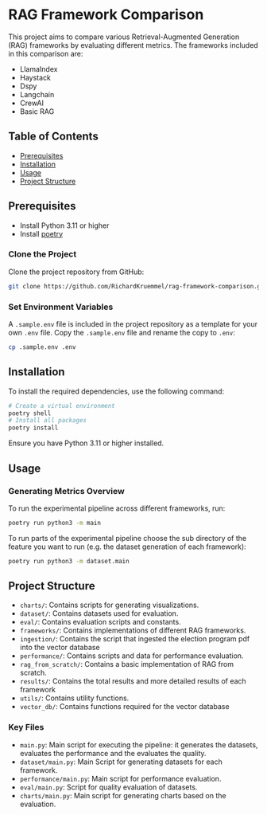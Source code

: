 # RAG Framework Comparison

This project aims to compare various Retrieval-Augmented Generation (RAG) frameworks by evaluating different metrics. The frameworks included in this comparison are:

- LlamaIndex
- Haystack
- Dspy
- Langchain
- CrewAI
- Basic RAG

## Table of Contents

- [Prerequisites](#prerequisites)
- [Installation](#installation)
- [Usage](#usage)
- [Project Structure](#project-structure)

## Prerequisites

- Install Python 3.11 or higher
- Install [poetry](https://python-poetry.org/docs#installing-with-the-official-installer)

### Clone the Project

Clone the project repository from GitHub:

```bash
git clone https://github.com/RichardKruemmel/rag-framework-comparison.git
```

### Set Environment Variables

A `.sample.env` file is included in the project repository as a template for your own `.env` file. Copy the `.sample.env` file and rename the copy to `.env`:

```bash
cp .sample.env .env
```

## Installation

To install the required dependencies, use the following command:

```bash
# Create a virtual environment
poetry shell
# Install all packages
poetry install
```

Ensure you have Python 3.11 or higher installed.

## Usage

### Generating Metrics Overview

To run the experimental pipeline across different frameworks, run:

```bash
poetry run python3 -m main
```

To run parts of the experimental pipeline choose the sub directory of the feature you want to run (e.g. the dataset generation of each framework):

```bash
poetry run python3 -m dataset.main
```

## Project Structure

- `charts/`: Contains scripts for generating visualizations.
- `dataset/`: Contains datasets used for evaluation.
- `eval/`: Contains evaluation scripts and constants.
- `frameworks/`: Contains implementations of different RAG frameworks.
- `ingestion/`: Contains the script that ingested the election program pdf into the vector database
- `performance/`: Contains scripts and data for performance evaluation.
- `rag_from_scratch/`: Contains a basic implementation of RAG from scratch.
- `results/`: Contains the total results and more detailed results of each framework
- `utils/`: Contains utility functions.
- `vector_db/`: Contains functions required for the vector database

### Key Files

- `main.py`: Main script for executing the pipeline: it generates the datasets, evaluates the performance and the evaluates the quality.
- `dataset/main.py`: Main Script for generating datasets for each framework.
- `performance/main.py`: Main script for performance evaluation.
- `eval/main.py`: Script for quality evaluation of datasets.
- `charts/main.py`: Main script for generating charts based on the evaluation.

